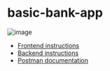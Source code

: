 # basic-bank-app

![image](https://github.com/JChiquin/basic-bank-app/assets/37207786/6da5881f-6177-4a84-b980-503f23aa677e)

- [Frontend instructions](https://github.com/JChiquin/basic-bank-app/blob/main/frontend/README.md)
- [Backend instructions](https://github.com/JChiquin/basic-bank-app/blob/main/backend/README.md)
- [Postman documentation](https://www.postman.com/jchiquinvdev/workspace/lab3)
